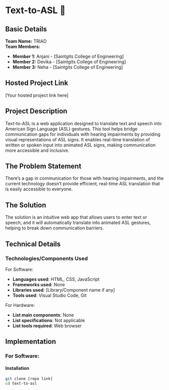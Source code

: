 # Text-to-ASL 🎯

## Basic Details
**Team Name:** TRIAD  
**Team Members:**

- **Member 1:** Anjani - [Saintgits College of Engineering]
- **Member 2:** Devika  - [Saintgits College of Engineering]
- **Member 3:** Neha - [Saintgits College of Engineering]

## Hosted Project Link
[Your hosted project link here]

## Project Description
Text-to-ASL is a web application designed to translate text and speech into American Sign Language (ASL) gestures. This tool helps bridge communication gaps for individuals with hearing impairments by providing visual representations of ASL signs. It enables real-time translation of written or spoken input into animated ASL signs, making communication more accessible and inclusive.

## The Problem Statement
There’s a gap in communication for those with hearing impairments, and the current technology doesn’t provide efficient, real-time ASL translation that is easily accessible to everyone.

## The Solution
The solution is an intuitive web app that allows users to enter text or speech, and it will automatically translate into animated ASL gestures, helping to break down communication barriers.

## Technical Details
### Technologies/Components Used
For Software:
- **Languages used**: HTML, CSS, JavaScript
- **Frameworks used**: None
- **Libraries used**: [Library/Component name if any]
- **Tools used**: Visual Studio Code, Git

For Hardware:
- **List main components**: None
- **List specifications**: Not applicable
- **List tools required**: Web browser

## Implementation

### For Software:
#### Installation

```bash
git clone [repo link]
cd text-to-asl
